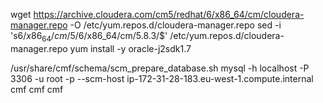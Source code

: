 wget https://archive.cloudera.com/cm5/redhat/6/x86_64/cm/cloudera-manager.repo -O /etc/yum.repos.d/cloudera-manager.repo
sed -i 's$6/x86_64/cm/5/$6/x86_64/cm/5.8.3/$' /etc/yum.repos.d/cloudera-manager.repo
yum install -y oracle-j2sdk1.7

/usr/share/cmf/schema/scm_prepare_database.sh mysql -h localhost -P 3306 -u root -p --scm-host ip-172-31-28-183.eu-west-1.compute.internal cmf cmf cmf
